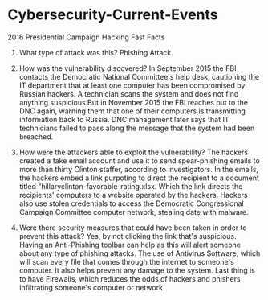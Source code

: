 # Cybersecurity-Current-Events

2016 Presidential Campaign Hacking Fast Facts

1. What type of attack was this? Phishing Attack.

2. How was the vulnerability discovered? In September 2015 the FBI contacts the Democratic National Committee's help desk, cautioning the IT department that at least one computer has been compromised by Russian hackers. A technician scans the system and does not find anything suspicious.But in November 2015 the FBI reaches out to the DNC again, warning them that one of their computers is transmitting information back to Russia. DNC management later says that IT technicians failed to pass along the message that the system had been breached.

3. How were the attackers able to exploit the vulnerability? The hackers created a fake email account and use it to send spear-phishing emails to more than thirty Clinton staffer, according to investigators. In the emails, the hackers embed a link purpoting to direct the recipient to a document titled "hillaryclinton-favorable-rating.xlsx. Which the link directs the recipients' computers to a website operated by the hackers. Hackers also use stolen credentials to access the Democratic Congressional Campaign Committee computer network, stealing date with malware.

4. Were there security measures that could have been taken in order to prevent this attack? Yes, by not clicking the link that's suspicious. Having an Anti-Phishing toolbar can help as this will alert someone about any type of phishing attacks. The use of Antivirus Software, which will scan every file that comes through the internet to someone's computer. It also helps prevent any damage to the system. Last thing is to have Firewalls, which reduces the odds of hackers and phishers infiltrating someone's computer or network.
